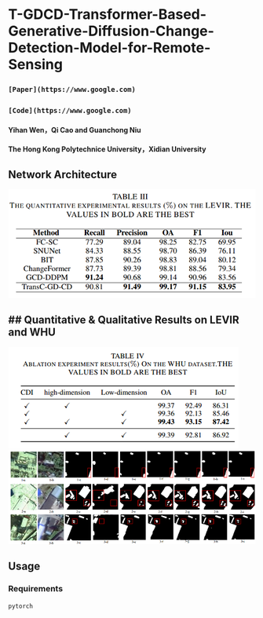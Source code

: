 # T-GDCD-Transformer-Based-Generative-Diffusion-Change-Detection-Model-for-Remote-Sensing

### `[Paper](https://www.google.com)`
### `[Code](https://www.google.com)`

#### Yihan Wen，Qi Cao and Guanchong Niu
####  The Hong Kong Polytechnice University，Xidian University
## Network Architecture
![输入图片说明](photos/1.png)
##  ## Quantitative & Qualitative Results on LEVIR and WHU
![输入图片说明](photos/3.png)
![输入图片说明](photos/2.png)
##  Usage
### Requirements
```pytorch```
